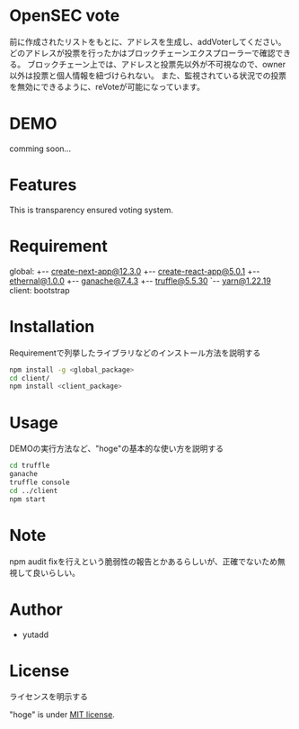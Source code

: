 # OpenSEC vote
 
前に作成されたリストをもとに、アドレスを生成し、addVoterしてください。
どのアドレスが投票を行ったかはブロックチェーンエクスプローラーで確認できる。
ブロックチェーン上では、アドレスと投票先以外が不可視なので、owner以外は投票と個人情報を紐づけられない。
また、監視されている状況での投票を無効にできるように、reVoteが可能になっています。
 
# DEMO
 
comming soon...
 
# Features
This is transparency ensured voting system.

# Requirement
global:
+-- create-next-app@12.3.0
+-- create-react-app@5.0.1
+-- ethernal@1.0.0
+-- ganache@7.4.3
+-- truffle@5.5.30
`-- yarn@1.22.19
client:
    bootstrap
 
# Installation
 
Requirementで列挙したライブラリなどのインストール方法を説明する
 
```bash
npm install -g <global_package>
cd client/
npm install <client_package>
```
 
# Usage
 
DEMOの実行方法など、"hoge"の基本的な使い方を説明する
 
```bash
cd truffle
ganache
truffle console
cd ../client
npm start
```
 
# Note
 
npm audit fixを行えという脆弱性の報告とかあるらしいが、正確でないため無視して良いらしい。
 
# Author
* yutadd
 
# License
ライセンスを明示する
 
"hoge" is under [MIT license](https://en.wikipedia.org/wiki/MIT_License).